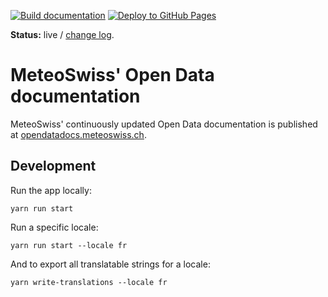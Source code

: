 [![Build documentation](https://github.com/MeteoSwiss/opendata/actions/workflows/build.yml/badge.svg)](https://github.com/MeteoSwiss/opendata/actions/workflows/build.yml)
[![Deploy to GitHub Pages](https://github.com/MeteoSwiss/opendata/actions/workflows/deploy.yml/badge.svg)](https://github.com/MeteoSwiss/opendata/actions/workflows/deploy.yml)

**Status:** live / [change log](https://github.com/MeteoSwiss/opendata/commits/main).

# MeteoSwiss' Open Data documentation
MeteoSwiss' continuously updated Open Data documentation is published at [opendatadocs.meteoswiss.ch](https://opendatadocs.meteoswiss.ch). 


## Development

Run the app locally:

```
yarn run start
```

Run a specific locale:

```
yarn run start --locale fr
```

And to export all translatable strings for a locale:

```
yarn write-translations --locale fr
```
